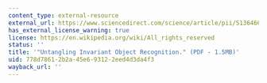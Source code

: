 ```yaml
---
content_type: external-resource
external_url: https://www.sciencedirect.com/science/article/pii/S1364661307001593
has_external_license_warning: true
license: https://en.wikipedia.org/wiki/All_rights_reserved
status: ''
title: '"Untangling Invariant Object Recognition." (PDF - 1.5MB)'
uid: 778d7861-2b2a-45e6-9312-2eed4d3da4f3
wayback_url: ''
---
```

